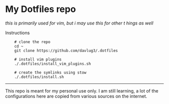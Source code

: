 # My Dotfiles repo

*this is primarily used for vim, but i may use this for other t hings as well*

Instructions

```
    # clone the repo
    cd ~
    git clone https://github.com/davlug3/.dotfiles

    # install vim plugins 
    ./.dotfiles/install_vim_plugins.sh

    # create the symlinks using stow
    ./.dotfiles/install.sh
```


---

This repo is meant for my personal use only.
I am still learning, a lot of the configurations here are copied from various sources on the internet.



